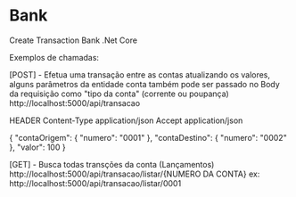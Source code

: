 # Bank
Create Transaction Bank .Net Core

Exemplos de chamadas:

[POST] - Efetua uma transação entre as contas atualizando os valores, alguns parâmetros da entidade conta também pode ser passado no Body da requisição como "tipo da conta" (corrente ou poupança)
http://localhost:5000/api/transacao

HEADER
Content-Type application/json
Accept application/json

{
	"contaOrigem": 
  	{
    	"numero": "0001"
    },
	"contaDestino": 
  	{
		"numero": "0002"
	},
	"valor": 100
}


[GET] - Busca todas transções da conta (Lançamentos)
http://localhost:5000/api/transacao/listar/{NUMERO DA CONTA}
ex: http://localhost:5000/api/transacao/listar/0001
